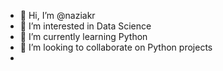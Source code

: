 - 👋 Hi, I’m @naziakr
- 👀 I’m interested in Data Science
- 🌱 I’m currently learning Python
- 💞️ I’m looking to collaborate on Python projects
- 

<!---
naziakr/naziakr is a ✨ special ✨ repository because its `README.md` (this file) appears on your GitHub profile.
You can click the Preview link to take a look at your changes.
--->
